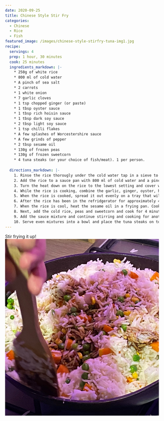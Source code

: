 ```yaml
---
date: 2020-09-25
title: Chinese Style Stir Fry
categories:
  - Chinese
  - Rice
  - Fish
featured_image: /images/chinese-style-stirfry-tuna-img1.jpg
recipe:
  servings: 4
  prep: 1 hour, 30 minutes
  cook: 25 minutes
  ingredients_markdown: |-
    * 250g of white rice
    * 800 ml of cold water
    * A pinch of sea salt
    * 2 carrots
    * 1 white onion
    * 7 garlic cloves
    * 1 tsp chopped ginger (or paste)
    * 1 tbsp oyster sauce
    * 1 tbsp rich hoisin sauce
    * 1 tbsp dark soy sauce
    * 2 tbsp light soy sauce
    * 1 tsp chilli flakes
    * A few splashes of Worcestershire sauce
    * A few grinds of pepper
    * 2 tbsp sesame oil
    * 130g of frozen peas
    * 130g of frozen sweetcorn
    * 4 tuna steaks (or your choice of fish/meat). 1 per person.

  directions_markdown: |-
    1. Rinse the rice thorougly under the cold water tap in a sieve to remove excess starch. 
    2. Add the rice to a sauce pan with 800 ml of cold water and a pinch of salt. Cook on a medium heat until it bubbles. 
    3. Turn the heat down on the rice to the lowest setting and cover with a lid. Simmer until all of the water has gone, but try to avoid removing the lid where possible.
    4. While the rice is cooking, combine the garlic, ginger, oyster, hoisin, dark soy, light soy, chilli flakes, Worcestershire sauce and pepper into a small bowl.  
    5. When the rice is cooked, spread it out evenly on a tray that will fit your refridgerator. Refridgerate for at least 1 hour until cool all over.
    6. After the rice has been in the refridgerator for approximately 40 minutes, coat your tuna steaks in lemon juice and sprinkle with dried parsley (or chosen meat) according to its instructions.
    7. When the rice is cool, heat the sesame oil in a frying pan. Cook the carrots and onions together for 5 minutes.
    8. Next, add the cold rice, peas and sweetcorn and cook for 4 minutes whilst continuously stirring with a wooden spoon. 
    9. Add the sauce mixture and continue stirring and cooking for another 4-5 minutes or until hot. 
    10. Serve even mixtures into a bowl and place the tuna steaks on top. 
---
```

Stir frying it up!
![Stir-frying it up!](/images/chinese-style-stirfry-tuna-img2.jpg)

